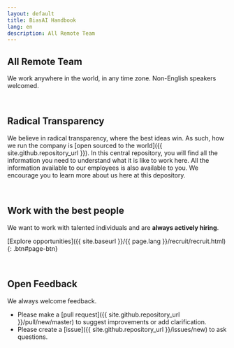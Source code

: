 ```yaml
---
layout: default
title: BiasAI Handbook
lang: en
description: All Remote Team
---
```

## All Remote Team

We work anywhere in the world, in any time zone. Non-English speakers welcomed.

<br>

## Radical Transparency

We believe in radical transparency, where the best ideas win. As such, how we run the company is [open sourced to the world]({{ site.github.repository_url }}). In this central repository, you will find all the information you need to understand what it is like to work here. All the information available to our employees is also available to you. We encourage you to learn more about us here at this depository.

<br>

## Work with the best people

We want to work with talented individuals and are **always actively hiring**.

[Explore opportunities]({{ site.baseurl }}/{{ page.lang }}/recruit/recruit.html){: .btn#page-btn}

<br>

## Open Feedback

We always welcome feedback.

- Please make a [pull request]({{ site.github.repository_url }}/pull/new/master) to suggest improvements or add clarification.
- Please create a [issue]({{ site.github.repository_url }}/issues/new) to ask questions.

<br>
